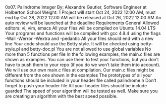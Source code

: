 0x07. Palindrome integer
 By: Alexandre Gautier, Software Engineer at Holberton School
 Weight: 1
 Project will start Oct 24, 2022 12:00 AM, must end by Oct 28, 2022 12:00 AM
 will be released at Oct 26, 2022 12:00 AM
 An auto review will be launched at the deadline
Requirements
General
Allowed editors: vi, vim, emacs
All your files will be compiled on Ubuntu 14.04 LTS
Your programs and functions will be compiled with gcc 4.8.4 using the flags -Wall -Werror -Wextra and -pedantic
All your files should end with a new line
Your code should use the Betty style. It will be checked using betty-style.pl and betty-doc.pl
You are not allowed to use global variables
No more than 5 functions per file
In the following examples, the main.c files are shown as examples. You can use them to test your functions, but you don’t have to push them to your repo (if you do we won’t take them into account). We will use our own main.c files at compilation. Our main.c files might be different from the one shown in the examples
The prototypes of all your functions should be included in your header file called palindrome.h
Don’t forget to push your header file
All your header files should be include guarded
The speed of your algorithm will be tested as well. Make sure you are creating an algorithm with the best speed possible.
